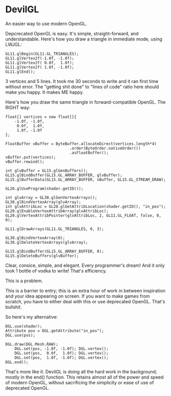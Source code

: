 DevilGL
=======

An easier way to use modern OpenGL.

Depcrecated OpenGL is easy. It's simple, straight-forward, and understandable.
Here's how you draw a triangle in immediate mode, using LWJGL:

    GL11.glBegin(GL11.GL_TRIANGLES);
    GL11.glVertex2f(-1.0f, -1.0f);
    GL11.glVertex2f( 0.0f,  1.0f);
    GL11.glVertex2f( 1.0f, -1.0f);
    GL11.glEnd();

3 vertices and 5 lines. It took me 30 seconds to write and it ran first time without error.
The "getting shit done" to "lines of code" ratio here should make you happy. It makes ME happy.

Here's how you draw the same triangle in forward-compatible OpenGL. The RIGHT way:

    float[] vertices = new float[]{
        -1.0f, -1.0f,
         0.0f,  1.0f,
         1.0f, -1.0f
    };

    FloatBuffer vBuffer = ByteBuffer.allocateDirect(vertices.length*4)
                                .order(ByteOrder.nativeOrder())
                                .asFloatBuffer();
    vBuffer.put(vertices);
    vBuffer.rewind();

    int glvBuffer = GL15.glGenBuffers();
    GL15.glBindBuffer(GL15.GL_ARRAY_BUFFER, glvBuffer);
    GL15.glBufferData(GL15.GL_ARRAY_BUFFER, vBuffer, GL15.GL_STREAM_DRAW);

    GL20.glUseProgram(shader.getID());

    int glvArray = GL30.glGenVertexArrays();
    GL30.glBindVertexArray(glvArray);
    int glvAttribLoc = GL20.glGetAttribLocation(shader.getID(), "in_pos");
    GL20.glEnableVertexAttribArray(glvAttribLoc);
    GL20.glVertexAttribPointer(glvAttribLoc, 2, GL11.GL_FLOAT, false, 0, 0);

    GL11.glDrawArrays(GL11.GL_TRIANGLES, 0, 3);

    GL30.glBindVertexArray(0);
    GL30.glDeleteVertexArrays(glvArray);

    GL15.glBindBuffer(GL15.GL_ARRAY_BUFFER, 0);
    GL15.glDeleteBuffers(glvBuffer);

Clear, consice, simple, and elegant. Every programmer's dream! And it only took 1 bottle of vodka to write! That's efficiency.

This is a problem.

This is a barrier to entry; this is an extra hour of work in between inspiration and your idea appearing on screen. If you want to make games from scratch, you have to either deal with this or use deprecated OpenGL. That's bullshit.

So here's my alternative:

    DGL.use(shader);
    Attribute pos = DGL.getAttribute("in_pos");
    DGL.use(pos);

    DGL.draw(DGL.Mesh.RAW);
        DGL.set(pos, -1.0f, -1.0f); DGL.vertex();
        DGL.set(pos,  0.0f,  1.0f); DGL.vertex();
        DGL.set(pos,  1.0f, -1.0f); DGL.vertex();
    DGL.end();

That's more like it. DevilGL is doing all the hard work in the background; mostly in the end() function. This retains almost all of the power and speed of modern OpenGL, without sacrificing the simplicity or ease of use of deprecated OpenGL.
